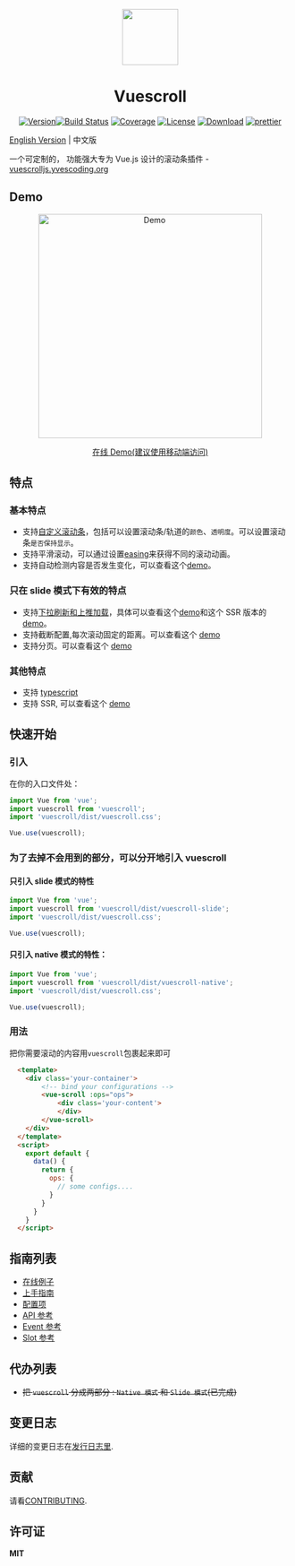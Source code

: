   <p align="center"><a href="http://vuescrolljs.yvescoding.org/zh/"><img width="100" src="http://vuescrolljs.yvescoding.org/logo.png" /></a></p>
  <h1 align="center" width="100">Vuescroll</h1>
<p align="center">
  <a href="https://www.npmjs.com/package/vuescroll"><img src="https://img.shields.io/npm/v/vuescroll.svg" alt="Version"></a><a href="https://circleci.com/gh/YvesCoding/vuescroll/tree/dev"><img src="https://img.shields.io/circleci/project/YvesCoding/vuescroll/dev.svg" alt="Build Status"></a>
  <a href="https://codecov.io/github/YvesCoding/vuescroll?branch=dev"><img src="https://img.shields.io/codecov/c/github/YvesCoding/vuescroll/dev.svg" alt="Coverage"></a>
  <a href="https://www.npmjs.com/package/vuescroll"><img src="https://img.shields.io/npm/l/vuescroll.svg" alt="License"></a>
<a href="https://www.npmjs.com/package/vuescroll"><img src="https://img.shields.io/npm/dm/vuescroll.svg" alt="Download"></a>
<a href="https://github.com/YvesCoding/vuescroll"><img src="https://img.shields.io/badge/code_style-prettier-ff69b4.svg?style=flat-square" alt="prettier"></a>
</p>

[English Version](https://github.com/YvesCoding/vuescroll/blob/dev/README.md) | 中文版

一个可定制的， 功能强大专为 Vue.js 设计的滚动条插件 - [vuescrolljs.yvescoding.org](http://vuescrolljs.yvescoding.org/zh)

## Demo

<p align="center">
   <a href="https://github.com/YvesCoding/vuescroll-issue-list-demo" target="_blank"><img src="https://github.com/wangyi7099/pictureCdn/blob/master/allPic/vuescroll/show1.gif?raw=true" width="400"  alt="Demo"/></a>
</p>

<p align="center">
  <a href="https://vuescroll-issue-list-demo-zdizhghthq.now.sh">在线 Demo(建议使用移动端访问)</a>
</p>

## 特点

### 基本特点

- 支持[自定义滚动条](http://vuescrolljs.yvescoding.org/zh/guide/configuration.html#bar)，包括可以设置滚动条/轨道的`颜色`、`透明度`。可以设置滚动条`是否保持显示`。
- 支持平滑滚动，可以通过设置[easing](http://vuescrolljs.yvescoding.org/zh/guide/configuration.html#bar)来获得不同的滚动动画。
- 支持自动检测内容是否发生变化，可以查看这个[demo](http://vuescrolljs.yvescoding.org/zh/demo/#_3-%E6%A3%80%E6%B5%8B%E5%86%85%E5%AE%B9%E5%8F%91%E7%94%9F%E5%8F%98%E5%8A%A8)。

### 只在 slide 模式下有效的特点

- 支持[下拉刷新和上推加载](http://vuescrolljs.yvescoding.org/zh/guide/configuration.html#pullrefresh)，具体可以查看这个[demo](http://vuescrolljs.yvescoding.org/zh/demo/#vuescroll-%E6%94%AF%E6%8C%81%E4%B8%8B%E6%9D%A5%E5%88%B7%E6%96%B0%E5%92%8C%E4%B8%8A%E6%8E%A8%E5%8A%A0%E8%BD%BD-%E5%9C%A8%E4%BD%A0%E6%83%B3%E5%B1%95%E7%A4%BA%E4%B8%80%E4%B8%AA%E5%88%97%E8%A1%A8%E7%9A%84%E6%95%B0%E6%8D%AE%E7%9A%84%E6%97%B6%E5%80%99%E5%BE%88%E6%9C%89%E7%94%A8%E3%80%82)和这个 SSR 版本的[demo](https://vuescroll-issue-list-demo-zdizhghthq.now.sh/)。
- 支持截断配置,每次滚动固定的距离。可以查看这个 [demo](http://vuescrolljs.yvescoding.org/zh/demo/#_2-%E6%97%B6%E9%97%B4%E9%80%89%E6%8B%A9%E5%99%A8)
- 支持分页。可以查看这个 [demo](http://vuescrolljs.yvescoding.org/zh/demo/#_1-%E8%BD%AE%E6%92%AD%E5%9B%BE)

### 其他特点

- 支持 [typescript](http://vuescrolljs.yvescoding.org/zh/guide/typescript.html)
- 支持 SSR, 可以查看这个 [demo](https://vuescroll-issue-list-demo-zdizhghthq.now.sh/)

## 快速开始

### 引入

在你的入口文件处：

```javascript
import Vue from 'vue';
import vuescroll from 'vuescroll';
import 'vuescroll/dist/vuescroll.css';

Vue.use(vuescroll);
```

### 为了去掉不会用到的部分，可以分开地引入 vuescroll

#### 只引入 slide 模式的特性

```javascript
import Vue from 'vue';
import vuescroll from 'vuescroll/dist/vuescroll-slide';
import 'vuescroll/dist/vuescroll.css';

Vue.use(vuescroll);
```

#### 只引入 native 模式的特性：

```javascript
import Vue from 'vue';
import vuescroll from 'vuescroll/dist/vuescroll-native';
import 'vuescroll/dist/vuescroll.css';

Vue.use(vuescroll);
```

### 用法

把你需要滚动的内容用`vuescroll`包裹起来即可

```html
  <template>
    <div class='your-container'>
        <!-- bind your configurations -->
        <vue-scroll :ops="ops">
            <div class='your-content'>
            </div>
        </vue-scroll>
    </div>
  </template>
  <script>
    export default {
      data() {
        return {
          ops: {
            // some configs....
          }
        }
      }
    }
  </script>
```

## 指南列表

- [在线例子](http://vuescrolljs.yvescoding.org/zh/demo/)
- [上手指南](http://vuescrolljs.yvescoding.org/zh/guide/getting-started.html)
- [配置项](http://vuescrolljs.yvescoding.org/zh/guide/configuration.html)
- [API 参考](http://vuescrolljs.yvescoding.org/zh/guide/api.html)
- [Event 参考](http://vuescrolljs.yvescoding.org/zh/guide/event.html)
- [Slot 参考](http://vuescrolljs.yvescoding.org/zh/guide/slot.html)

## 代办列表

- ~~把 `vuescroll` 分成两部分 : `Native 模式` 和 `Slide 模式`(已完成)~~

## 变更日志

详细的变更日志在[发行日志里](https://github.com/YvesCoding/releases).

## 贡献

请看[CONTRIBUTING](.github/CONTRIBUTING.md).

## 许可证

**MIT**
